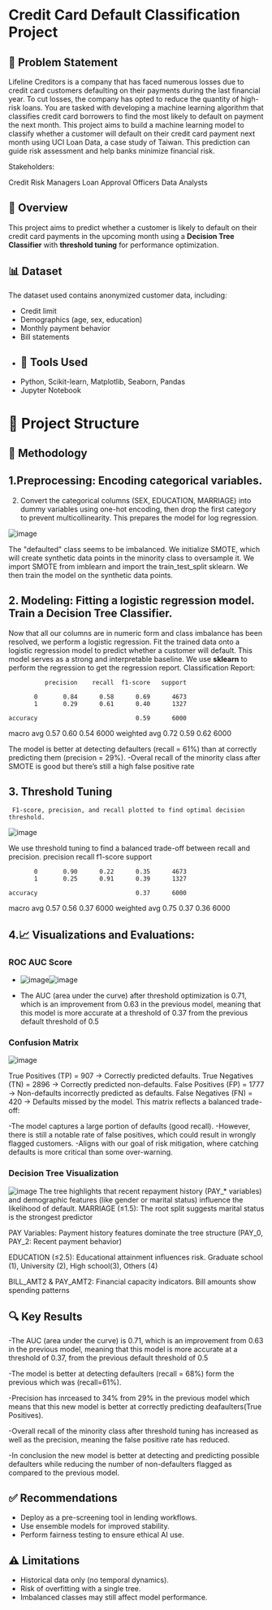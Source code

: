 # Credit Card Default Classification Project
## 📝 Problem Statement
Lifeline Creditors is a company that has faced numerous losses due to credit card customers defaulting on their payments during the last financial year. To cut losses, the company has opted to reduce the quantity of high-risk loans. You are tasked with developing a machine learning algorithm that classifies credit card borrowers to find the most likely to default on payment the next month. This project aims to build a machine learning model to classify whether a customer will default on their credit card payment next month using UCI Loan Data, a case study of Taiwan. This prediction can guide risk assessment and help banks minimize financial risk.

Stakeholders:

Credit Risk Managers
Loan Approval Officers
Data Analysts

## 📌 Overview

This project aims to predict whether a customer is likely to default on their credit card payments in the upcoming month using a **Decision Tree Classifier** with **threshold tuning** for performance optimization.

## 📊 Dataset

The dataset used contains anonymized customer data, including:
- Credit limit
- Demographics (age, sex, education)
- Monthly payment behavior
- Bill statements
- 
  ## 🔧 Tools Used
- Python, Scikit-learn, Matplotlib, Seaborn, Pandas
- Jupyter Notebook

# 📂 Project Structure

## 🧠 Methodology

## 1.**Preprocessing**: Encoding categorical variables.
2. Convert the categorical columns (SEX, EDUCATION, MARRIAGE) into dummy variables using one-hot encoding, then drop the first category to prevent multicollinearity. This prepares the model for log regression.
 
 ![image](https://github.com/user-attachments/assets/e114792f-f7ea-4b8a-8003-8fd338fe0474)

 The "defaulted" class seems to be imbalanced. We initialize SMOTE, which will create synthetic data points in the minority class to oversample it. We import SMOTE from imblearn and import the train_test_split sklearn. We then train the model on the synthetic data points.
 
## 2. **Modeling**: Fitting a logistic regression model. Train a Decision Tree Classifier.
 Now that all our columns are in numeric form and class imbalance has been resolved, we perform a logistic regression. Fit the trained data onto a logistic regression model to predict whether a customer will default. This model serves as a strong and interpretable baseline. We use **sklearn** to perform the regression to get the regression report.
Classification Report:

              precision    recall  f1-score   support

           0       0.84      0.58      0.69      4673
           1       0.29      0.61      0.40      1327

    accuracy                           0.59      6000
   macro avg       0.57      0.60      0.54      6000
weighted avg       0.72      0.59      0.62      6000

The model is better at detecting defaulters (recall = 61%) than at correctly predicting them (precision = 29%). -Overal recall of the minority class after SMOTE is good but there’s still a high false positive rate

## 3. **Threshold Tuning**
     F1-score, precision, and recall plotted to find optimal decision threshold.
 ![image](https://github.com/user-attachments/assets/630d7801-62ab-4266-97d3-ee6fe8e742e8)

We use threshold tuning to find a balanced trade-off between recall and precision.
    precision    recall  f1-score   support

           0       0.90      0.22      0.35      4673
           1       0.25      0.91      0.39      1327

    accuracy                           0.37      6000
   macro avg       0.57      0.56      0.37      6000
weighted avg       0.75      0.37      0.36      6000

## 4.**📈 Visualizations and Evaluations**:
### ROC AUC Score
   - ![image](https://github.com/user-attachments/assets/fd4465e4-cacf-4cbb-9a83-7674b7c541be)![image](https://github.com/user-attachments/assets/627dfb12-b6ff-4377-bdd7-527aea33641b)

   - The AUC (area under the curve) after threshold optimization is 0.71, which is an improvement from 0.63 in the previous model, meaning that this model is more accurate at a threshold of 0.37 from the previous default threshold of 0.5

  ### Confusion Matrix
  ![image](https://github.com/user-attachments/assets/4b850dfe-c6d3-44f0-9afc-2aabd4089c4c)
  
True Positives (TP) = 907 → Correctly predicted defaults.
True Negatives (TN) = 2896 → Correctly predicted non-defaults.
False Positives (FP) = 1777 → Non-defaults incorrectly predicted as defaults.
False Negatives (FN) = 420 → Defaults missed by the model.
This matrix reflects a balanced trade-off:

-The model captures a large portion of defaults (good recall).
-However, there is still a notable rate of false positives, which could result in wrongly flagged customers.
-Aligns with our goal of risk mitigation, where catching defaults is more critical than some over-warning.

### Decision Tree Visualization
![image](https://github.com/user-attachments/assets/618e5191-5873-4b1e-8d62-66053c7a8f9d)
The tree highlights that recent repayment history (PAY_* variables) and demographic features (like gender or marital status) influence the likelihood of default.
MARRIAGE (≤1.5): The root split suggests marital status is the strongest predictor

PAY Variables: Payment history features dominate the tree structure (PAY_0, PAY_2: Recent payment behavior)

EDUCATION (≤2.5): Educational attainment influences risk. Graduate school (1), University (2), High school(3), Others (4)

BILL_AMT2 & PAY_AMT2: Financial capacity indicators. Bill amounts show spending patterns

## 🔍 Key Results
-The AUC (area under the curve) is 0.71, which is an improvement from 0.63 in the previous model, meaning that this model is more accurate at a threshold of 0.37, from the previous default threshold of 0.5

-The model is better at detecting defaulters (recall = 68%) form the previous which was (recall=61%).

-Precision has inrceased to 34% from 29% in the previous model which means that this new model is better at correctly predicting deafaulters(True Positives).

-Overall recall of the minority class after threshold tuning has increased as well as the precision, meaning the false positive rate has reduced.

-In conclusion the new model is better at detecting and predicting possible defaulters while reducing the number of non-defaulters flagged as compared to the previous model.

## ✅ Recommendations

- Deploy as a pre-screening tool in lending workflows.
- Use ensemble models for improved stability.
- Perform fairness testing to ensure ethical AI use.

## ⚠️ Limitations

- Historical data only (no temporal dynamics).
- Risk of overfitting with a single tree.
- Imbalanced classes may still affect model performance.




